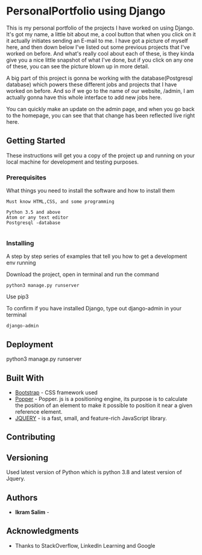 # PersonalPortfolio using Django

This is my personal portfolio of the projects I have worked on using Django. It's got my name, a little bit about me, a cool button that when you click on it it actually initiates sending an E-mail to me. I have got a picture of myself here, and then down below I've listed out some previous projects that I've worked on before. And what's really cool about each of these, is they kinda give you a nice little snapshot of what I've done, but if you click on any one of these, you can see the picture blown up in more detail. 




A big part of this project is gonna be working with the database(Postgresql database) which powers these different jobs and projects that I have worked on before. And so if we go to the name of our website, /admin, I am actually gonna have this whole interface to add new jobs here.

You can quickly make an update on the admin page, and when you go back to the homepage, you can see that that change has been reflected live right here.

## Getting Started

These instructions will get you a copy of the project up and running on your local machine for development and testing purposes. 

### Prerequisites

What things you need to install the software and how to install them

```
Must know HTML,CSS, and some programming

Python 3.5 and above 
Atom or any text editor
Postgresql -database


```

### Installing

A step by step series of examples that tell you how to get a development env running

Download the project, open in terminal and run the command 

```
python3 manage.py runserver
```
Use pip3



To confirm if you have installed Django, type out django-admin in your terminal 
```
django-admin 
```


## Deployment

python3 manage.py runserver

## Built With

* [Bootstrap](https://getbootstrap.com/docs/4.4/getting-started/introduction/) - CSS framework used
* [Popper](https://popper.js.org/) - Popper. js is a positioning engine, its purpose is to calculate the position of an element to make it possible to position it near a given reference element.
* [JQUERY](https://jquery.com/) - is a fast, small, and feature-rich JavaScript library.

## Contributing


## Versioning
Used latest version of Python which is python 3.8 and latest version of Jquery. 

## Authors

* **Ikram Salim** - 


## Acknowledgments

* Thanks to StackOverflow, LinkedIn Learning and Google 


